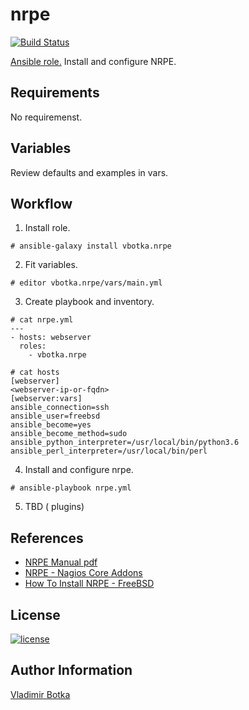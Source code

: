 nrpe
====

[![Build Status](https://travis-ci.org/vbotka/ansible-nrpe.svg?branch=master)](https://travis-ci.org/vbotka/ansible-nrpe)

[Ansible role.](https://galaxy.ansible.com/vbotka/nrpe/) Install and configure NRPE.


Requirements
------------

No requiremenst.


Variables
---------

Review defaults and examples in vars.


Workflow
--------

1) Install role.

```
# ansible-galaxy install vbotka.nrpe
```

2) Fit variables.

```
# editor vbotka.nrpe/vars/main.yml
```

3) Create playbook and inventory.

```
# cat nrpe.yml
---
- hosts: webserver
  roles:
    - vbotka.nrpe
```

```
# cat hosts
[webserver]
<webserver-ip-or-fqdn>
[webserver:vars]
ansible_connection=ssh
ansible_user=freebsd
ansible_become=yes
ansible_become_method=sudo
ansible_python_interpreter=/usr/local/bin/python3.6
ansible_perl_interpreter=/usr/local/bin/perl
```

4) Install and configure nrpe.

```
# ansible-playbook nrpe.yml
```

5) TBD ( plugins)
		

References
----------

- [NRPE Manual pdf](http://nagios.sourceforge.net/docs/nrpe/NRPE.pdf)
- [NRPE - Nagios Core Addons](https://assets.nagios.com/downloads/nagioscore/docs/nagioscore/4/en/addons.html#nrpe)
- [How To Install NRPE - FreeBSD](https://support.nagios.com/kb/article.php?id=515#FreeBSD)

License
-------

[![license](https://img.shields.io/badge/license-BSD-red.svg)](https://www.freebsd.org/doc/en/articles/bsdl-gpl/article.html)


Author Information
------------------

[Vladimir Botka](https://botka.link)

